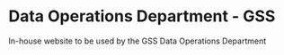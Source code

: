 # Data Operations Department - GSS
In-house website to be used by the GSS Data Operations Department
